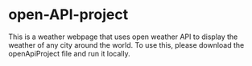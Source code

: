 # open-API-project

This is a weather webpage that uses open weather API to display the weather of any city around the world.
To use this, please download the openApiProject file and run it locally. 
